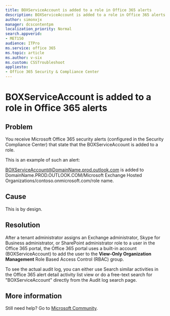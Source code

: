 ```yaml
---
title: BOXServiceAccount is added to a role in Office 365 alerts
description: BOXServiceAccount is added to a role in Office 365 alerts.
author: simonxjx
manager: dcscontentpm
localization_priority: Normal
search.appverid: 
- MET150
audience: ITPro
ms.service: office 365
ms.topic: article
ms.author: v-six
ms.custom: CSSTroubleshoot
appliesto:
- Office 365 Security & Compliance Center
---
```


# BOXServiceAccount is added to a role in Office 365 alerts

## Problem 

You receive Microsoft Office 365 security alerts (configured in the Security Compliance Center) that state that the BOXServiceAccount is added to a role.

This is an example of such an alert:

BOXServiceAccount@DomainName.prod.outlook.com is added to DomainName.PROD.OUTLOOK.COM/Microsoft Exchange Hosted Organizations/contoso.onmicrosoft.com/role name.

## Cause

This is by design. 

## Resolution

After a tenant administrator assigns an Exchange administrator, Skype for Business administrator, or SharePoint administrator role to a user in the Office 365 portal, the Office 365 portal uses a built-in account (BOXServiceAccount) to add the user to the **View-Only Organization Management** Role Based Access Control (RBAC) group.

To see the actual audit log, you can either use Search similar activities in the Office 365 alert detail activity list view or do a free-text search for "BOXServiceAccount" directly from the Audit log search page.

## More information

Still need help? Go to [Microsoft Community](https://answers.microsoft.com/).